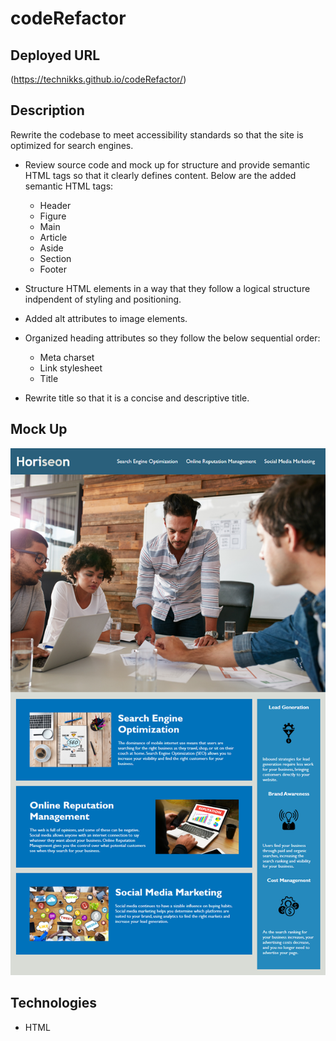 # codeRefactor

## Deployed URL
(https://technikks.github.io/codeRefactor/)


## Description
Rewrite the codebase to meet accessibility standards so that the site is optimized for search engines.

* Review source code and mock up for structure and provide semantic HTML tags so that it clearly defines content. Below are the added semantic HTML tags: 
    * Header
    * Figure
    * Main
    * Article
    * Aside
    * Section
    * Footer

* Structure HTML elements in a way that they follow a logical structure indpendent of styling and positioning.

* Added alt attributes to image elements.

* Organized heading attributes so they follow the below sequential order: 
    * Meta charset
    * Link stylesheet
    * Title 

* Rewrite title so that it is a concise and descriptive title.


## Mock Up
![Homework Demo](Assets/01-html-css-git-homework-demo.png)


## Technologies
* HTML
